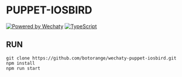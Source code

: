 # PUPPET-IOSBIRD

[![Powered by Wechaty](https://img.shields.io/badge/Powered%20By-Wechaty-blue.svg)](https://github.com/chatie/wechaty)
[![TypeScript](https://img.shields.io/badge/%3C%2F%3E-TypeScript-blue.svg)](https://www.typescriptlang.org/)

## RUN

```shell
git clone https://github.com/botorange/wechaty-puppet-iosbird.git
npm install
npm run start
```
